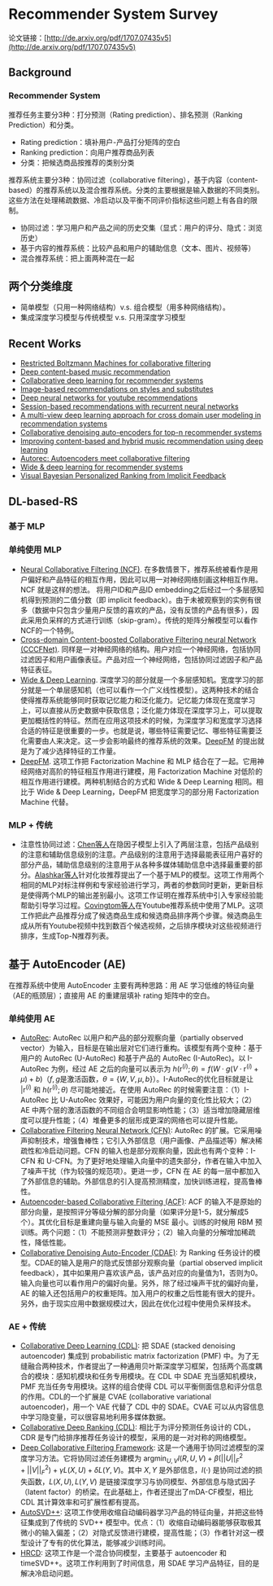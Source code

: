 # Recommender System Survey

论文链接：[http://de.arxiv.org/pdf/1707.07435v5](http://de.arxiv.org/pdf/1707.07435v5)

## Background

### Recommender System

推荐任务主要分3种：打分预测（Rating prediction）、排名预测（Ranking Prediction）和分类。
- Rating prediction：填补用户-产品打分矩阵的空白
- Ranking prediction：向用户推荐商品列表
- 分类：把候选商品按推荐的类别分类

推荐系统主要分3种：协同过滤（collaborative filtering），基于内容（content-based）的推荐系统以及混合推荐系统。分类的主要根据是输入数据的不同类别。
这些方法在处理稀疏数据、冷启动以及平衡不同评价指标这些问题上有各自的限制。
- 协同过滤：学习用户和产品之间的历史交集（显式：用户的评分、隐式：浏览历史）
- 基于内容的推荐系统：比较产品和用户的辅助信息（文本、图片、视频等）
- 混合推荐系统：把上面两种混在一起

## 两个分类维度

- 简单模型（只用一种网络结构）v.s. 组合模型（用多种网络结构）。
- 集成深度学习模型与传统模型 v.s. 只用深度学习模型

## Recent Works

- [Restricted Boltzmann Machines for collaborative filtering](https://www.cs.toronto.edu/~rsalakhu/papers/rbmcf.pdf)
- [Deep content-based music recommendation](https://papers.nips.cc/paper/5004-deep-content-based-music-recommendation.pdf)
- [Collaborative deep learning for recommender systems](https://arxiv.org/pdf/1409.2944.pdf)
- [Image-based recommendations on styles and substitutes](https://arxiv.org/pdf/1506.04757.pdf)
- [Deep neural networks for youtube recommendations](https://static.googleusercontent.com/media/research.google.com/zh-CN//pubs/archive/45530.pdf)
- [Session-based recommendations with recurrent neural networks](https://arxiv.org/pdf/1511.06939.pdf)
- [A multi-view deep learning approach for cross domain user modeling in recommendation systems](https://www.microsoft.com/en-us/research/wp-content/uploads/2016/02/frp1159-songA.pdf)
- [Collaborative denoising auto-encoders for top-n recommender systems](http://alicezheng.org/papers/wsdm16-cdae.pdf)
- [Improving content-based and hybrid music recommendation using deep learning](https://www.smcnus.org/wp-content/uploads/2013/09/deep_mr.pdf)
- [Autorec: Autoencoders meet collaborative filtering](http://users.cecs.anu.edu.au/~u5098633/papers/www15.pdf)
- [Wide & deep learning for recommender systems](https://arxiv.org/pdf/1606.07792.pdf)
- [Visual Bayesian Personalized Ranking from Implicit Feedback](https://cseweb.ucsd.edu/~jmcauley/pdfs/aaai16.pdf)

## DL-based-RS

### 基于 MLP

### 单纯使用 MLP

- [Neural Collaborative Filtering (NCF)](https://www.comp.nus.edu.sg/~xiangnan/papers/ncf.pdf). 在多数情景下，推荐系统被看作是用户偏好和产品特征的相互作用，因此可以用一对神经网络刻画这种相互作用。NCF 就是这样的想法。 将用户ID和产品ID embedding之后经过一个多层感知机得到预测的二值分数（即 implicit feedback）。由于未被观察到的实例有很多（数据中只包含少量用户反馈的喜欢的产品，没有反馈的产品有很多），因此采用负采样的方式进行训练（skip-gram）。传统的矩阵分解模型可以看作NCF的一个特例。
- [Cross-domain Content-boosted Collaborative Filtering neural Network (CCCFNet)](https://pdfs.semanticscholar.org/9967/5f860615cbe8c2df0b537473371ce3cb35ea.pdf). 同样是一对神经网络的结构。用户对应一个神经网络，包括协同过滤因子和用户画像表征。产品对应一个神经网络，包括协同过滤因子和产品特征表征。
- [Wide & Deep Learning](https://arxiv.org/pdf/1606.07792.pdf). 深度学习的部分就是一个多层感知机。宽度学习的部分就是一个单层感知机（也可以看作一个广义线性模型）。这两种技术的结合使得推荐系统能够同时获取记忆能力和泛化能力。记忆能力体现在宽度学习上，可以直接从历史数据中获取信息；泛化能力体现在深度学习上，可以提取更加概括性的特征。然而在应用这项技术的时候，为深度学习和宽度学习选择合适的特征是很重要的一步。也就是说，哪些特征需要记忆、哪些特征需要泛化需要由人来决定。这一步会影响最终的推荐系统的效果。[DeepFM](https://arxiv.org/pdf/1703.04247.pdf) 的提出就是为了减少选择特征的工作量。
- [DeepFM](https://arxiv.org/pdf/1703.04247.pdf). 这项工作把 Factorization Machine 和 MLP 结合在了一起。它用神经网络对高阶的特征相互作用进行建模，用 Factorization Machine 对低阶的相互作用进行建模。两种机制结合的方式和 Wide & Deep Learning 相同。相比于 Wide & Deep Learning，DeepFM 把宽度学习的部分用 Factorization Machine 代替。

### MLP + 传统

- 注意性协同过滤：[Chen等人](https://www.comp.nus.edu.sg/~xiangnan/papers/sigir17-AttentiveCF.pdf)在隐因子模型上引入了两层注意，包括产品级别的注意和辅助信息级别的注意。产品级别的注意用于选择最能表征用户喜好的部分产品，辅助信息级别的注意用于从各种多媒体辅助信息中选择最重要的部分。[Alashkar等人](https://www.aaai.org/ocs/index.php/AAAI/AAAI17/paper/download/14773/13865)针对化妆推荐提出了一个基于MLP的模型。这项工作用两个相同的MLP对标注样例和专家经验进行学习，两者的参数同时更新，更新目标是使得两个MLP的输出差别最小。这项工作证明在推荐系统中引入专家经验能帮助引导学习过程。[Covingtom等人](https://static.googleusercontent.com/media/research.google.com/zh-CN//pubs/archive/45530.pdf)在Youtube推荐系统中使用了MLP。这项工作把此产品推荐分成了候选商品生成和候选商品排序两个步骤。候选商品生成从所有Youtube视频中找到数百个候选视频，之后排序模块对这些视频进行排序，生成Top-N推荐列表。

## 基于 AutoEncoder (AE)

在推荐系统中使用 AutoEncoder 主要有两种思路：用 AE 学习低维的特征向量（AE的瓶颈层）；直接用 AE 的重建层填补 rating 矩阵中的空白。

### 单纯使用 AE

- [AutoRec](http://users.cecs.anu.edu.au/~u5098633/papers/www15.pdf): AutoRec 以用户和产品的部分观察向量（partially observed vector）为输入，目标是在输出层对它们进行重构。该模型有两个变种：基于用户的 AutoRec (U-AutoRec) 和基于产品的 AutoRec (I-AutoRec)。以 I-AutoRec 为例，经过 AE 之后的向量可以表示为 $h(\mathbf{\mathrm{r}}^{(i)}; \theta) = f(W\cdot g(V\cdot \mathbf{\mathrm{r}}^{(i)} + \mu) + b)$（$f, g$是激活函数，$\theta=\{W, V, \mu, b\}$）。I-AutoRec的优化目标就是让 $|\mathbf{\mathrm{r}}^{(i)}$ 和 $h(\mathbf{\mathrm{r}}^{(i)}; \theta)$ 尽可能地接近。在使用 AutoRec 的时候需要注意：（1）I-AutoRec 比 U-AutoRec 效果好，可能因为用户向量的变化性比较大；（2）AE 中两个层的激活函数的不同组合会明显影响性能；（3）适当增加隐藏层维度可以提升性能；（4）堆叠更多的层形成更深的网络也可以提升性能。
- [Collaborative Filtering Neural Network (CFN)](https://arxiv.org/pdf/1606.07659.pdf): AutoRec 的扩展。它采用噪声抑制技术，增强鲁棒性；它引入外部信息（用户画像、产品描述等）解决稀疏性和冷启动问题。CFN 的输入也是部分观察向量，因此也有两个变种：I-CFN 和 U-CFN。为了更好地处理输入向量中的遗失部分，作者在输入中加入了噪声干扰（作为较强的规范项）。更进一步，CFN 在 AE 的每一层中都加入了外部信息的辅助。外部信息的引入提高预测精度，加快训练进程，提高鲁棒性。
- [Autoencoder-based Collaborative Filtering (ACF)](https://link.springer.com/chapter/10.1007/978-3-319-12643-2_35): ACF 的输入不是原始的部分向量，是按照评分等级分解的部分向量（如果评分是1-5，就分解成5个）。其优化目标是重建向量与输入向量的 MSE 最小。训练的时候用 RBM 预训练。两个问题：（1）不能预测非整数评分；（2）输入向量的分解增加稀疏性，降低性能。
- [Collaborative Denoising Auto-Encoder (CDAE)](http://alicezheng.org/papers/wsdm16-cdae.pdf): 为 Ranking 任务设计的模型。CDAE的输入是用户的隐式反馈部分观察向量（partial observed implicit feedback），其中如果用户喜欢该产品，该产品对应的向量值为1，否则为0。输入向量也可以看作用户的偏好向量。另外，除了经过噪声干扰的偏好向量，AE 的输入还包括用户的权重矩阵。加入用户的权重之后性能有很大的提升。另外，由于现实应用中数据规模过大，因此在优化过程中使用负采样技术。

### AE + 传统

- [Collaborative Deep Learning (CDL)](https://arxiv.org/pdf/1409.2944.pdf): 把 SDAE (stacked denoising autoencoder) 集成到 probabilistic matrix factorization (PMF) 中。为了无缝融合两种技术，作者提出了一种通用贝叶斯深度学习框架，包括两个高度耦合的模块：感知机模块和任务专用模块。在 CDL 中 SDAE 充当感知机模块，PMF 充当任务专用模块。这样的组合使得 CDL 可以平衡侧面信息和评分信息的作用。CDL的一个扩展是 CVAE (collaborative variational autoencoder)，用一个 VAE 代替了 CDL 中的 SDAE。CVAE 可以从内容信息中学习隐变量，可以很容易地利用多媒体数据。
- [Collaborative Deep Ranking (CDL)](https://link.springer.com/chapter/10.1007/978-3-319-31750-2_44): 相比于为评分预测任务设计的 CDL，CDR 是专门给排序推荐任务设计的模型，采用的是一对对称的网络模型。
- [Deep Collaborative Filtering Framework](https://dl.acm.org/citation.cfm?id=2806527): 这是一个通用于协同过滤模型的深度学习方法。它将协同过滤任务建模为 $\operatorname*{argmin}_{U,V} l(R,U,V)+\beta(||U||_F^2+||V||_F^2)+\gamma L(X,U) + \delta L(Y, V)$。其中 $X,Y$ 是外部信息，$l(\cdot)$ 是协同过滤的损失函数，$L(X,U), L(Y, V)$ 是链接深度学习与协同模型、外部信息与隐式因子（latent factor）的桥梁。在此基础上，作者还提出了mDA-CF模型，相比 CDL 其计算效率和可扩展性都有提高。
- [AutoSVD++](https://arxiv.org/pdf/1704.00551.pdf): 这项工作使用收缩自动编码器学习产品的特征向量，并把这些特征集成到了传统的 SVD++ 模型中。优点：（1）收缩自动编码器能够获取极其微小的输入偏差；（2）对隐式反馈进行建模，提高性能；（3）作者针对这一模型设计了专有的优化算法，能够减少训练时间。
- [HRCD](https://ieeexplore.ieee.org/document/7588947): 这项工作是一个混合协同模型，主要基于 autoencoder 和 timeSVD++。这项工作利用到了时间信息，用 SDAE 学习产品特征，目的是解决冷启动问题。
